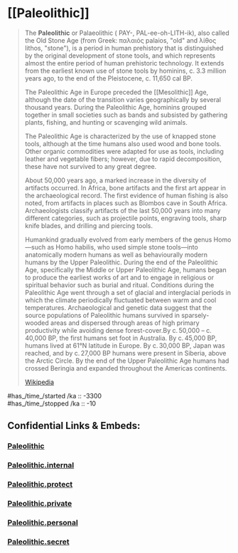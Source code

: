 ﻿# [[Paleolithic]] 

> The **Paleolithic** or Palaeolithic ( PAY-, PAL-ee-oh-LITH-ik), also called the Old Stone Age (from Greek: παλαιός palaios, "old" and λίθος lithos, "stone"), is a period in human prehistory that is distinguished by the original development of stone tools, and which represents almost the entire period of human prehistoric technology. It extends from the earliest known use of stone tools by hominins, c. 3.3 million years ago, to the end of the Pleistocene, c. 11,650 cal BP.
> 
> The Paleolithic Age in Europe preceded the [[Mesolithic]] Age, although the date of the transition varies geographically by several thousand years. During the Paleolithic Age, hominins grouped together in small societies such as bands and subsisted by gathering plants, fishing, and hunting or scavenging wild animals. 
> 
> The Paleolithic Age is characterized by the use of knapped stone tools, although at the time humans also used wood and bone tools. Other organic commodities were adapted for use as tools, including leather and vegetable fibers; however, due to rapid decomposition, these have not survived to any great degree.
>
> About 50,000 years ago, a marked increase in the diversity of artifacts occurred. In Africa, bone artifacts and the first art appear in the archaeological record. The first evidence of human fishing is also noted, from artifacts in places such as Blombos cave in South Africa. Archaeologists classify artifacts of the last 50,000 years into many different categories, such as projectile points, engraving tools, sharp knife blades, and drilling and piercing tools.
>
> Humankind gradually evolved from early members of the genus Homo—such as Homo habilis, who used simple stone tools—into anatomically modern humans as well as behaviourally modern humans by the Upper Paleolithic. During the end of the Paleolithic Age, specifically the Middle or Upper Paleolithic Age, humans began to produce the earliest works of art and to engage in religious or spiritual behavior such as burial and ritual. Conditions during the Paleolithic Age went through a set of glacial and interglacial periods in which the climate periodically fluctuated between warm and cool temperatures. Archaeological and genetic data suggest that the source populations of Paleolithic humans survived in sparsely-wooded areas and dispersed through areas of high primary productivity while avoiding dense forest-cover.By c. 50,000 – c. 40,000 BP, the first humans set foot in Australia. By c. 45,000 BP, humans lived at 61°N latitude in Europe. By c. 30,000 BP, Japan was reached, and by c. 27,000 BP humans were present in Siberia, above the Arctic Circle. By the end of the Upper Paleolithic Age humans had crossed Beringia and expanded throughout the Americas continents.
>
> [Wikipedia](https://en.wikipedia.org/wiki/Paleolithic)

#has_/time_/started /ka :: -3300  
#has_/time_/stopped /ka :: -10  

## Confidential Links & Embeds: 

### [Paleolithic](/_public/Time-Ages/human-ages/Stone-Age/Paleolithic.md) 

### [Paleolithic.internal](/_internal/Time-Ages/human-ages/Stone-Age/Paleolithic.internal.md) 

### [Paleolithic.protect](/_protect/Time-Ages/human-ages/Stone-Age/Paleolithic.protect.md) 

### [Paleolithic.private](/_private/Time-Ages/human-ages/Stone-Age/Paleolithic.private.md) 

### [Paleolithic.personal](/_personal/Time-Ages/human-ages/Stone-Age/Paleolithic.personal.md) 

### [Paleolithic.secret](/_secret/Time-Ages/human-ages/Stone-Age/Paleolithic.secret.md) 
